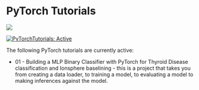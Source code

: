 # PyTorch Tutorials

<img src ="man/figures/PyHacks.jpg"> <!-- width="300" height="150">-->
 <!-- badges: start -->
  [![PyTorchTutorials: Active](https://www.repostatus.org/badges/latest/active.svg)](https://www.repostatus.org/#active)
<!-- badges: end -->


The following PyTorch tutorials are currently active:

- 01 - Building a MLP Binary Classifier with PyTorch for Thyroid Disease classification and Ionsphere baselining - this is a project that takes you from creating a data loader, to training a model, to evaluating a model to making inferences against the model. 

